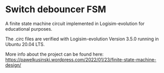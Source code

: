# Switch debouncer FSM
A finite state machine circuit implemented in Logisim-evolution for educational purposes.

The .circ files are verified with Logisim-evolution Version 3.5.0 running in Ubuntu 20.04 LTS.

More info about the project can be found here: https://pawelkusinski.wordpress.com/2022/01/23/finite-state-machine-design/
